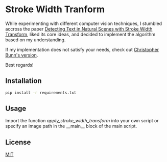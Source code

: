 # Stroke Width Tranform

While experimenting with different computer vision techniques, I stumbled accross the paper
[Detecting Text in Natural Scenes with Stroke Width Transform](https://ieeexplore.ieee.org/document/5540041),
liked its core ideas, and decided to implement the algorithm based on my understanding.

If my implementation does not satisfy your needs, check
out [Christopher Bunn's version](https://github.com/mypetyak/StrokeWidthTransform).

Best regards!

## Installation

```bash
pip install -r requirements.txt
```

## Usage

Import the function _apply_stroke_width_transform_ into your own script
or specify an image path in the \_\_main\_\_ block of the main script.

## License

[MIT](https://choosealicense.com/licenses/mit/)
